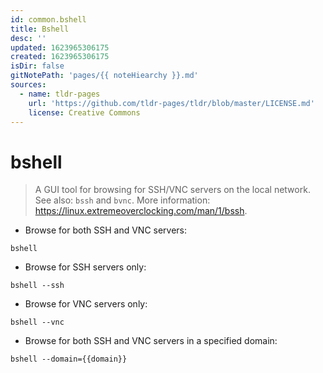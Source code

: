 ```yaml
---
id: common.bshell
title: Bshell
desc: ''
updated: 1623965306175
created: 1623965306175
isDir: false
gitNotePath: 'pages/{{ noteHiearchy }}.md'
sources:
  - name: tldr-pages
    url: 'https://github.com/tldr-pages/tldr/blob/master/LICENSE.md'
    license: Creative Commons
---
```

# bshell

> A GUI tool for browsing for SSH/VNC servers on the local network.
> See also: `bssh` and `bvnc`.
> More information: <https://linux.extremeoverclocking.com/man/1/bssh>.

- Browse for both SSH and VNC servers:

`bshell`

- Browse for SSH servers only:

`bshell --ssh`

- Browse for VNC servers only:

`bshell --vnc`

- Browse for both SSH and VNC servers in a specified domain:

`bshell --domain={{domain}}`

